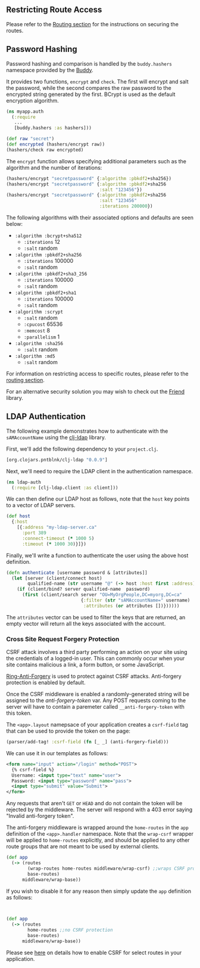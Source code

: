 ## Restricting Route Access

Please refer to the [Routing section](/docs/routes.md#restricting_access) for the instructions on securing the routes.

## Password Hashing

Password hashing and comparison is handled by the `buddy.hashers` namespace provided by the [Buddy](https://funcool.github.io/buddy/latest/).

It provides two functions, `encrypt` and `check`. The first will encrypt and salt the password,
while the second compares the raw password to the encrypted string generated by the first. BCrypt
is used as the default encryption algorithm.

```clojure
(ns myapp.auth
  (:require
   ...
   [buddy.hashers :as hashers]))

(def raw "secret")
(def encrypted (hashers/encrypt raw))
(hashers/check raw encrypted)
```

The `encrypt` function allows specifying additional parameters such as the algorithm and the number of iterations:

```clojure
(hashers/encrypt "secretpassword" {:algorithm :pbkdf2+sha256})
(hashers/encrypt "secretpassword" {:algorithm :pbkdf2+sha256
                                   :salt "123456"})
(hashers/encrypt "secretpassword" {:algorithm :pbkdf2+sha256
                                   :salt "123456"
                                   :iterations 200000})
```

The following algorithms with their associated options and defaults are seen below:

* `:algorithm :bcrypt+sha512`
  * `:iterations` 12
  * `:salt` random
* `:algorithm :pbkdf2+sha256`
  * `:iterations` 100000
  * `:salt` random
* `:algorithm :pbkdf2+sha3_256`
  * `:iterations` 100000
  * `:salt` random
* `:algorithm :pbkdf2+sha1`
  * `:iterations` 100000
  * `:salt` random
* `:algorithm :scrypt`
  * `:salt` random
  * `:cpucost` 65536
  * `:memcost` 8
  * `:parallelism` 1
* `:algorithm :sha256`
  * `:salt` random
* `:algorithm :md5`
  * `:salt` random


For information on restricting access to specific routes, please refer to the [routing section](/docs/routes.md#marking_routes_as_restricted).

For an alternative security solution you may wish to check out the [Friend](https://github.com/cemerick/friend) library.

## LDAP Authentication

The following example demonstrates how to authenticate with the `sAMAccountName` using the [clj-ldap](https://github.com/pauldorman/clj-ldap) library.

First, we'll add the following dependency to your `project.clj`.

```clojure
[org.clojars.pntblnk/clj-ldap "0.0.9"]
```

Next, we'll need to require the LDAP client in the authentication namespace.

```clojure
(ns ldap-auth
  (:require [clj-ldap.client :as client]))
```

We can then define our LDAP host as follows, note that the `host` key points to a vector of LDAP servers.

```clojure
(def host
  {:host
    [{:address "my-ldap-server.ca"
      :port 389
      :connect-timeout (* 1000 5)
      :timeout (* 1000 30)}]})
```

Finally, we'll write a function to authenticate the user using the above host definition.

```clojure
(defn authenticate [username password & [attributes]]
  (let [server (client/connect host)
        qualified-name (str username "@" (-> host :host first :address))]
    (if (client/bind? server qualified-name  password)
      (first (client/search server "OU=MyOrgPeople,DC=myorg,DC=ca"
                            {:filter (str "sAMAccountName=" username)
                             :attributes (or attributes [])})))))
```

The `attributes` vector can be used to filter the keys that are returned, an empty vector will return all the keys associated with the account.

### Cross Site Request Forgery Protection

CSRF attack involves a third party performing an action on your site using the credentials of a logged-in user.
This can commonly occur when your site contains malicious a link, a form button, or some JavaScript.

[Ring-Anti-Forgery](https://github.com/ring-clojure/ring-anti-forgery) is used to protect against CSRF attacks. Anti-forgery protection is enabled by default.

Once the CSRF middleware is enabled a randomly-generated string will be assigned to the *anti-forgery-token* var.
Any POST requests coming to the server will have to contain a paremeter called `__anti-forgery-token` with
this token.

The `<app>.layout` namepsace of your application creates a `csrf-field` tag that can be used to provide the token on the page:

```clojure
(parser/add-tag! :csrf-field (fn [_ _] (anti-forgery-field)))
```

We can use it in our templates as follows:

```xml
<form name="input" action="/login" method="POST">
  {% csrf-field %}
  Username: <input type="text" name="user">
  Password: <input type="password" name="pass">
  <input type="submit" value="Submit">
</form>
```

Any requests that aren't `GET` or `HEAD` and do not contain the token will be rejected by the middleware. The server will
respond with a 403 error saying "Invalid anti-forgery token".

The anti-forgery middleware is wrapped around the `home-routes` in the `app` definition of the `<app>.handler` namespace.
Note that the `wrap-csrf` wrapper will be applied to `home-routes` explicitly, and should be applied to any other route
groups that are not meant to be used by external clients.

```clojure
(def app
  (-> (routes
        (wrap-routes home-routes middleware/wrap-csrf) ;;wraps CSRF protection
        base-routes)
      middleware/wrap-base))
```
If you wish to disable it for any reason then simply update the `app` definition as follows:

```clojure

      
(def app
  (-> (routes
        home-routes ;;no CSRF protection
        base-routes)
      middleware/wrap-base))
```

Please see [here](/docs/services.md#csrf) on details how to enable CSRF for select routes in your application.

